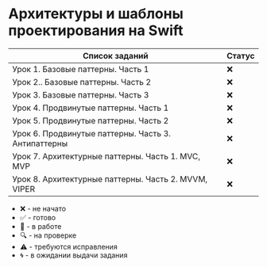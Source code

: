 # Архитектуры и шаблоны проектирования на Swift

| Список заданий                                       | Статус |
| ---------------------------------------------------- | ------ |
| Урок 1. Базовые паттерны. Часть 1                    | :x:    |
| Урок 2.. Базовые паттерны. Часть 2                   | :x:    |
| Урок 3. Базовые паттерны. Часть 3                    | :x:    |
| Урок 4. Продвинутые паттерны. Часть 1                | :x:    |
| Урок 5. Продвинутые паттерны. Часть 2                | :x:    |
| Урок 6. Продвинутые паттерны. Часть 3. Антипаттерны  | :x:    |
| Урок 7. Архитектурные паттерны. Часть 1. MVC, MVP    | :x:    |
| Урок 8. Архитектурные паттерны. Часть 2. MVVM, VIPER | :x:    |

-   :x: - не начато
-   :white_check_mark: - готово
-   :memo: - в работе
-   :mag: - на проверке
-   :warning: - требуются исправления
-   :cyclone: - в ожидании выдачи задания
